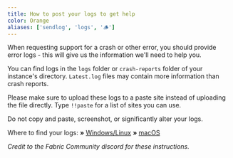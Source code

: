 ```yaml
---
title: How to post your logs to get help
color: Orange
aliases: ['sendlog', 'logs', '🪵']
---
```


When requesting support for a crash or other error, you should provide error logs - this will give us the information we'll need to help you.

You can find logs in the `logs` folder or `crash-reports` folder of your instance's directory. `Latest.log` files may contain more information than crash reports.

Please make sure to upload these logs to a paste site instead of uploading the file directly. Type `!!paste` for a list of sites you can use.

Do not copy and paste, screenshot, or significantly alter your logs.

Where to find your logs:
**»** [Windows/Linux](https://fabricmc.net/wiki/player:tutorials:logs_ml:windows)
**»** [macOS](https://fabricmc.net/wiki/player:tutorials:logs_ml:mac)

_Credit to the Fabric Community discord for these instructions._

